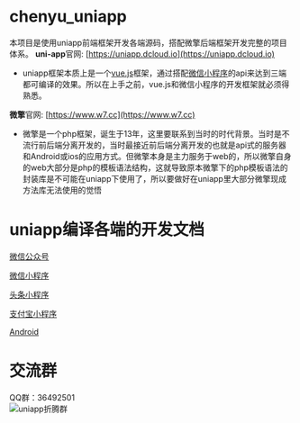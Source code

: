 # chenyu_uniapp

本项目是使用uniapp前端框架开发各端源码，搭配微擎后端框架开发完整的项目体系。
**uni-app**官网: [https://uniapp.dcloud.io](https://uniapp.dcloud.io)
* uniapp框架本质上是一个[vue.js](https://cn.vuejs.org)框架，通过搭配[微信小程序](https://developers.weixin.qq.com/miniprogram/dev/framework/)的api来达到三端都可编译的效果。所以在上手之前，vue.js和微信小程序的开发框架就必须得熟悉。

**微擎**官网: [https://www.w7.cc](https://www.w7.cc)
* 微擎是一个php框架，诞生于13年，这里要联系到当时的时代背景。当时是不流行前后端分离开发的，当时最接近前后端分离开发的也就是api式的服务器和Android或ios的应用方式。但微擎本身是主力服务于web的，所以微擎自身的web大部分是php的模板语法结构，这就导致原本微擎下的php模板语法的封装库是不可能在uniapp下使用了，所以要做好在uniapp里大部分微擎现成方法库无法使用的觉悟

# uniapp编译各端的开发文档
[微信公众号](/branch_doc/h5_weixin.md)

[微信小程序](/branch_doc/mp_weixin.md)

[头条小程序](/branch_doc/mp_toutiao.md)

[支付宝小程序](/branch_doc/mp_alipay.md)

[Android](/branch_doc/app_android.md)

# 交流群
QQ群：36492501<br>
![uniapp折腾群](https://weiqing.chenyuwulu.top/attachment/uniapp.png "群")
